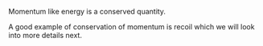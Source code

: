 Momentum like energy is a conserved quantity.



A good example of conservation of momentum is recoil which we will look into more details next.